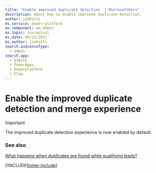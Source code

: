 ```yaml
---
title: "Enable improved duplicate detection  | MicrosoftDocs"
description: About how to enable improved duplicate detection.
author: jimholtz
ms.service: power-platform
ms.component: pa-admin
ms.topic: conceptual
ms.date: 05/13/2021
ms.author: jimholtz
search.audienceType: 
  - admin
search.app:
  - D365CE
  - PowerApps
  - Powerplatform
  - Flow
---
```


# Enable the improved duplicate detection and merge experience 

> [!IMPORTANT]
> The improved duplicate detection experience is now enabled by default.

### See also
[What happens when duplicates are found while qualifying leads?](/dynamics365/sales-enterprise/qualify-lead-convert-opportunity-sales#what-happens-when-duplicates-are-found-while-qualifying-leads)



[!INCLUDE[footer-include](../includes/footer-banner.md)]